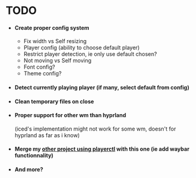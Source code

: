 # TODO

* #### Create proper config system
  * Fix width vs Self resizing
  * Player config (ability to choose default player)
  * Restrict player detection, ie only use default chosen?
  * Not moving vs Self moving
  * Font config?
  * Theme config?

* #### Detect currently playing player (if many, select default from config)

* #### Clean temporary files on close

* #### Proper support for other wm than hyprland 
    (iced's implementation might not work for some wm, doesn't for hyprland as far as i know)

* #### Merge my [other project using playerctl](https://github.com/A-INDUSTRIES/PlayerCtlWaybar) with this one (ie add waybar functionnality)

* #### And more?
